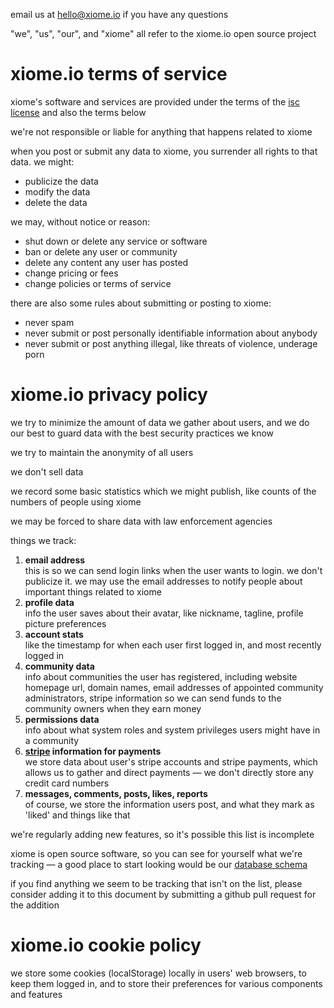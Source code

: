 
email us at hello@xiome.io if you have any questions

"we", "us", "our", and "xiome" all refer to the xiome.io open source project

# xiome.io terms of service

xiome's software and services are provided under the terms of the [isc license](license) and also the terms below

we're not responsible or liable for anything that happens related to xiome

when you post or submit any data to xiome, you surrender all rights to that data. we might:
- publicize the data
- modify the data
- delete the data

we may, without notice or reason:
- shut down or delete any service or software
- ban or delete any user or community
- delete any content any user has posted
- change pricing or fees
- change policies or terms of service

there are also some rules about submitting or posting to xiome:
- never spam
- never submit or post personally identifiable information about anybody
- never submit or post anything illegal, like threats of violence, underage porn

# xiome.io privacy policy

we try to minimize the amount of data we gather about users, and we do our best to guard data with the best security practices we know

we try to maintain the anonymity of all users

we don't sell data

we record some basic statistics which we might publish, like counts of the numbers of people using xiome

we may be forced to share data with law enforcement agencies

things we track:
1. **email address**  
  this is so we can send login links when the user wants to login. we don't publicize it. we may use the email addresses to notify people about important things related to xiome
1. **profile data**  
  info the user saves about their avatar, like nickname, tagline, profile picture preferences
1. **account stats**  
  like the timestamp for when each user first logged in, and most recently logged in
1. **community data**  
  info about communities the user has registered, including website homepage url, domain names, email addresses of appointed community administrators, stripe information so we can send funds to the community owners when they earn money
1. **permissions data**  
  info about what system roles and system privileges users might have in a community
1. **[stripe](https://stripe.com/) information for payments**  
  we store data about user's stripe accounts and stripe payments, which allows us to gather and direct payments — we don't directly store any credit card numbers
1. **messages, comments, posts, likes, reports**  
  of course, we store the information users post, and what they mark as 'liked' and things like that

we're regularly adding new features, so it's possible this list is incomplete

xiome is open source software, so you can see for yourself what we're tracking — a good place to start looking would be our [database schema](s/assembly/backend/types/database.ts)

if you find anything we seem to be tracking that isn't on the list, please consider adding it to this document by submitting a github pull request for the addition

# xiome.io cookie policy

we store some cookies (localStorage) locally in users' web browsers, to keep them logged in, and to store their preferences for various components and features
